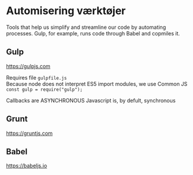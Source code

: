 # Automisering værktøjer
Tools that help us simplify and streamline our code by automating processes. Gulp, for example, runs code through Babel and copmiles it.


## Gulp
https://gulpjs.com

Requires file `gulpfile.js`\
Because node does not interpret ES5 import modules, we use Common JS\
`const gulp = require("gulp");`

Callbacks are ASYNCHRONOUS
Javascript is, by defult, synchronous



## Grunt
https://gruntjs.com


## Babel
https://babeljs.io

